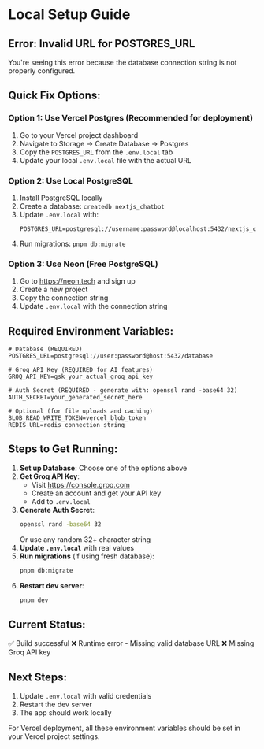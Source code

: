 # Local Setup Guide

## Error: Invalid URL for POSTGRES_URL

You're seeing this error because the database connection string is not properly configured.

## Quick Fix Options:

### Option 1: Use Vercel Postgres (Recommended for deployment)

1. Go to your Vercel project dashboard
2. Navigate to Storage → Create Database → Postgres
3. Copy the `POSTGRES_URL` from the `.env.local` tab
4. Update your local `.env.local` file with the actual URL

### Option 2: Use Local PostgreSQL

1. Install PostgreSQL locally
2. Create a database: `createdb nextjs_chatbot`
3. Update `.env.local` with:
   ```
   POSTGRES_URL=postgresql://username:password@localhost:5432/nextjs_chatbot
   ```
4. Run migrations: `pnpm db:migrate`

### Option 3: Use Neon (Free PostgreSQL)

1. Go to https://neon.tech and sign up
2. Create a new project
3. Copy the connection string
4. Update `.env.local` with the connection string

## Required Environment Variables:

```env
# Database (REQUIRED)
POSTGRES_URL=postgresql://user:password@host:5432/database

# Groq API Key (REQUIRED for AI features)
GROQ_API_KEY=gsk_your_actual_groq_api_key

# Auth Secret (REQUIRED - generate with: openssl rand -base64 32)
AUTH_SECRET=your_generated_secret_here

# Optional (for file uploads and caching)
BLOB_READ_WRITE_TOKEN=vercel_blob_token
REDIS_URL=redis_connection_string
```

## Steps to Get Running:

1. **Set up Database**: Choose one of the options above
2. **Get Groq API Key**: 
   - Visit https://console.groq.com
   - Create an account and get your API key
   - Add to `.env.local`
3. **Generate Auth Secret**:
   ```bash
   openssl rand -base64 32
   ```
   Or use any random 32+ character string
4. **Update `.env.local`** with real values
5. **Run migrations** (if using fresh database):
   ```bash
   pnpm db:migrate
   ```
6. **Restart dev server**:
   ```bash
   pnpm dev
   ```

## Current Status:

✅ Build successful
❌ Runtime error - Missing valid database URL
❌ Missing Groq API key

## Next Steps:

1. Update `.env.local` with valid credentials
2. Restart the dev server
3. The app should work locally

For Vercel deployment, all these environment variables should be set in your Vercel project settings.

